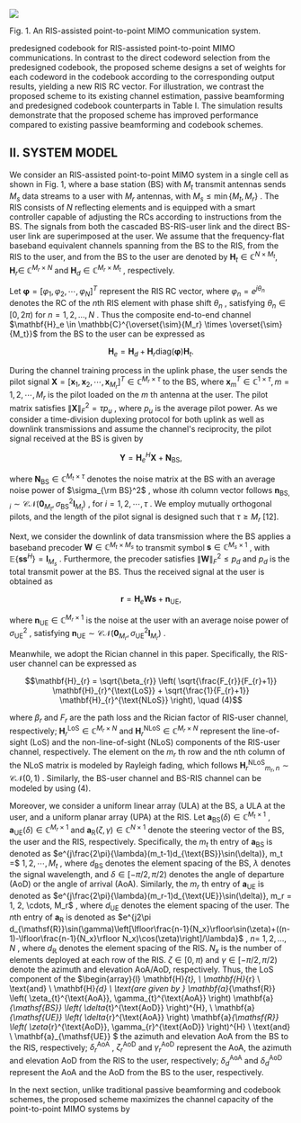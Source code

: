 ![](_page_0_Figure_0.jpeg)

Fig. 1. An RIS-assisted point-to-point MIMO communication system.

predesigned codebook for RIS-assisted point-to-point MIMO communications. In contrast to the direct codeword selection from the predesigned codebook, the proposed scheme designs a set of weights for each codeword in the codebook according to the corresponding output results, yielding a new RIS RC vector. For illustration, we contrast the proposed scheme to its existing channel estimation, passive beamforming and predesigned codebook counterparts in Table I. The simulation results demonstrate that the proposed scheme has improved performance compared to existing passive beamforming and codebook schemes.

## II. SYSTEM MODEL

We consider an RIS-assisted point-to-point MIMO system in a single cell as shown in Fig. 1, where a base station (BS) with  $M_t$  transmit antennas sends  $M_s$  data streams to a user with  $M_r$  antennas, with  $M_s \leq \min \{M_t, M_r\}$ . The RIS consists of  $N$  reflecting elements and is equipped with a smart controller capable of adjusting the RCs according to instructions from the BS. The signals from both the cascaded BS-RIS-user link and the direct BS-user link are superimposed at the user. We assume that the frequency-flat baseband equivalent channels spanning from the BS to the RIS, from the RIS to the user, and from the BS to the user are denoted by  $\mathbf{H}_t \in \mathbb{C}^{N \times M_t}, \mathbf{H}_r \in$  $\mathbb{C}^{M_r \times N}$  and  $\mathbf{H}_d \in \mathbb{C}^{M_r \times M_t}$ , respectively.

Let  $\boldsymbol{\varphi} = [\varphi_1, \varphi_2, \cdots, \varphi_N]^T$  represent the RIS RC vector, where  $\varphi_n = e^{j\theta_n}$  denotes the RC of the *n*th RIS element with phase shift  $\theta_n$ , satisfying  $\theta_n \in [0, 2\pi)$  for  $n = 1, 2, \dots, N$ . Thus the composite end-to-end channel  $\mathbf{H}_e \in \mathbb{C}^{\overset{\sim}{M_r} \times \overset{\sim}{M_t}}$  from the BS to the user can be expressed as

$$\mathbf{H}_e = \mathbf{H}_d + \mathbf{H}_r \text{diag}(\boldsymbol{\varphi}) \mathbf{H}_t. \tag{1}$$

During the channel training process in the uplink phase, the user sends the pilot signal  $\mathbf{X} = [\mathbf{x}_1, \mathbf{x}_2, \cdots, \mathbf{x}_{M_r}]^T \in \mathbb{C}^{M_r \times \tau}$ to the BS, where  $\mathbf{x}_m^T \in \mathbb{C}^{1 \times \tau}, m = 1, 2, \cdots, M_r$  is the pilot loaded on the  $m$ th antenna at the user. The pilot matrix satisfies  $\|\mathbf{X}\|_{F}^{2} = \tau p_{u}$ , where  $p_{u}$  is the average pilot power. As we consider a time-division duplexing protocol for both uplink as well as downlink transmissions and assume the channel's reciprocity, the pilot signal received at the BS is given by

$$\mathbf{Y} = \mathbf{H}_e^H \mathbf{X} + \mathbf{N}_{\text{BS}},\tag{2}$$

where  $\mathbf{N}_{\mathrm{BS}} \in \mathbb{C}^{M_t \times \tau}$  denotes the noise matrix at the BS with an average noise power of  $\sigma_{\rm BS}^2$ , whose *i*th column vector follows  $\mathbf{n}_{\text{BS},i} \sim \mathcal{CN}\left(\mathbf{0}_{M_t}, \sigma_{\text{BS}}^2 \mathbf{I}_{M_t}\right)$ , for  $i = 1, 2, \cdots, \tau$ . We employ mutually orthogonal pilots, and the length of the pilot signal is designed such that  $\tau \geq M_r$  [12].

Next, we consider the downlink of data transmission where the BS applies a baseband precoder  $\mathbf{W} \in \mathbb{C}^{M_t \times M_s}$  to transmit symbol  $\mathbf{s} \in \mathbb{C}^{M_s \times 1}$ , with  $\mathbb{E} \left\{ \mathbf{s} \mathbf{s}^H \right\} = \mathbf{I}_{M_s}$ . Furthermore, the precoder satisfies  $\|\mathbf{W}\|_{F}^{2} \leq p_{d}$  and  $p_{d}$  is the total transmit power at the BS. Thus the received signal at the user is obtained as

$$\mathbf{r} = \mathbf{H}_e \mathbf{W} \mathbf{s} + \mathbf{n}_{\text{UE}},\tag{3}$$

where  $\mathbf{n}_{\text{UE}} \in \mathbb{C}^{M_r \times 1}$  is the noise at the user with an average noise power of  $\sigma_{\text{UE}}^2$ , satisfying  $\mathbf{n}_{\text{UE}} \sim \mathcal{CN} \left( \mathbf{0}_{M_r}, \sigma_{\text{UE}}^2 \mathbf{I}_{M_r} \right)$ .

Meanwhile, we adopt the Rician channel in this paper. Specifically, the RIS-user channel can be expressed as

$$\mathbf{H}_{r} = \sqrt{\beta_{r}} \left( \sqrt{\frac{F_{r}}{F_{r}+1}} \mathbf{H}_{r}^{\text{LoS}} + \sqrt{\frac{1}{F_{r}+1}} \mathbf{H}_{r}^{\text{NLoS}} \right), \quad (4)$$

where  $\beta_r$  and  $F_r$  are the path loss and the Rician factor of RIS-user channel, respectively;  $\mathbf{H}^{\mathrm{LoS}}_{r} \in \mathbb{C}^{M_{r} \times N}$  and  $\mathbf{H}_{r}^{\text{NLoS}} \in \mathbb{C}^{M_{r} \times N}$  represent the line-of-sight (LoS) and the non-line-of-sight (NLoS) components of the RIS-user channel, respectively. The element on the  $m_r$ th row and the nth column of the NLoS matrix is modeled by Rayleigh fading, which follows  $\mathbf{H}_{r}^{\text{NLoS}}_{m_{r},n} \sim \mathcal{CN}(0,1)$ . Similarly, the BS-user channel and BS-RIS channel can be modeled by using (4).

Moreover, we consider a uniform linear array (ULA) at the BS, a ULA at the user, and a uniform planar array (UPA) at the RIS. Let  $\mathbf{a}_{\text{BS}}\left(\delta\right) \in \mathbb{C}^{M_t \times 1}$ ,  $\mathbf{a}_{\text{UE}}\left(\delta\right) \in \mathbb{C}^{M_r \times 1}$ and  $\mathbf{a}_{\mathrm{R}}(\zeta,\gamma) \in \mathbb{C}^{N\times 1}$  denote the steering vector of the BS, the user and the RIS, respectively. Specifically, the  $m_t$ th entry of  $\mathbf{a}_{\text{BS}}$  is denoted as  $e^{j\frac{2\pi}{\lambda}(m_t-1)d_{\text{BS}}\sin(\delta)}, m_t =$  $1, 2, \cdots, M_t$ , where  $d_{\text{BS}}$  denotes the element spacing of the BS,  $\lambda$  denotes the signal wavelength, and  $\delta \in [-\pi/2, \pi/2)$ denotes the angle of departure (AoD) or the angle of arrival (AoA). Similarly, the  $m_r$ th entry of  $\mathbf{a}_{\text{UE}}$  is denoted as  $e^{j\frac{2\pi}{\lambda}(m_r-1)d_{\text{UE}}\sin(\delta)}, m_r = 1, 2, \cdots, M_r$ , where  $d_{\text{UE}}$  denotes the element spacing of the user. The *n*th entry of  $\mathbf{a}_{\mathsf{R}}$  is denoted as  $e^{j2\pi d_{\mathsf{R}}\sin(\gamma)\left[\lfloor\frac{n-1}{N_x}\rfloor\sin(\zeta)+((n-1)-\lfloor\frac{n-1}{N_x}\rfloor N_x)\cos(\zeta)\right]/\lambda}$ ,  $n =$  $1, 2, \dots, N$ , where  $d_{\mathbb{R}}$  denotes the element spacing of the RIS.  $N_x$  is the number of elements deployed at each row of the RIS.  $\zeta \in [0,\pi)$  and  $\gamma \in [-\pi/2,\pi/2)$  denote the azimuth and elevation AoA/AoD, respectively. Thus, the LoS component of the  $\begin{array}{l} \mathbf{H}_{t}, \ \mathbf{H}_{r} \ \text{and} \ \mathbf{H}_{d} \ \text{are given by } \mathbf{a}_{\mathsf{R}} \left( \zeta_{t}^{\text{AoA}}, \gamma_{t}^{\text{AoA}} \right) \mathbf{a}_{\mathsf{BS}} \left( \delta_{t}^{\text{AoD}} \right)^{H}, \\ \mathbf{a}_{\mathsf{UE}} \left( \delta_{r}^{\text{AoA}} \right) \mathbf{a}_{\mathsf{R}} \left( \zeta_{r}^{\text{AoD}}, \gamma_{r}^{\text{AoD}} \right)^{H} \ \text{and} \ \mathbf{a}_{\mathsf{UE}} \$ the azimuth and elevation AoA from the BS to the RIS, respectively;  $\delta_r^{\text{AoA}}$ ,  $\zeta_r^{\text{AoD}}$  and  $\gamma_r^{\text{AoD}}$  represent the AoA, the azimuth and elevation AoD from the RIS to the user, respectively;  $\delta_d^{\text{AoA}}$ and  $\delta_d^{\text{AoD}}$  represent the AoA and the AoD from the BS to the user, respectively.

In the next section, unlike traditional passive beamforming and codebook schemes, the proposed scheme maximizes the channel capacity of the point-to-point MIMO systems by